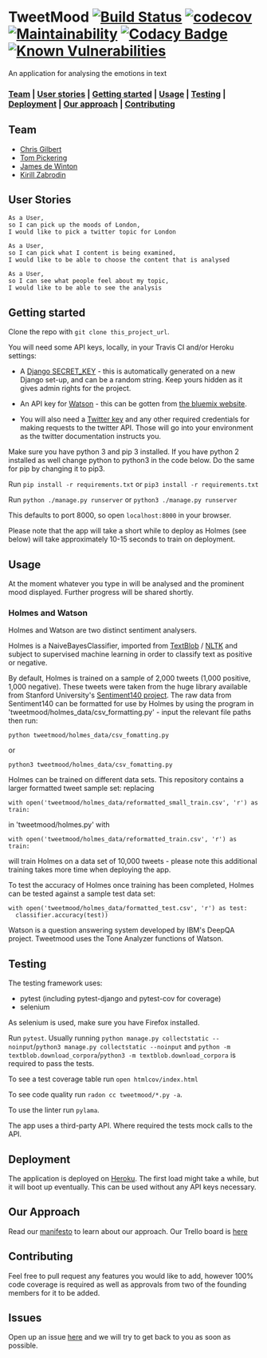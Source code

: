# TweetMood   [![Build Status](https://travis-ci.com/kirillzabrodin/tweet_mood.svg?branch=master)](https://travis-ci.com/kirillzabrodin/tweet_mood)   [![codecov](https://codecov.io/gh/kirillzabrodin/tweet_mood/branch/master/graph/badge.svg)](https://codecov.io/gh/kirillzabrodin/tweet_mood)   [![Maintainability](https://api.codeclimate.com/v1/badges/c36bb6965805cd5f41af/maintainability)](https://codeclimate.com/github/kirillzabrodin/tweet_mood/maintainability)   [![Codacy Badge](https://api.codacy.com/project/badge/Grade/53289efff5ef47be9ec24611b0a09f27)](https://www.codacy.com/app/kirillzabrodin/tweet_mood?utm_source=github.com&amp;utm_medium=referral&amp;utm_content=kirillzabrodin/tweet_mood&amp;utm_campaign=Badge_Grade)   [![Known Vulnerabilities](https://snyk.io/test/github/kirillzabrodin/tweet_mood/badge.svg)](https://snyk.io/test/github/kirillzabrodin/tweet_mood) 
An application for analysing the emotions in text

### [Team](https://github.com/kirillzabrodin/tweet_mood#team) |  [User stories](https://github.com/kirillzabrodin/tweet_mood#user-stories) |  [Getting started](https://github.com/kirillzabrodin/tweet_mood#getting-started) |  [Usage](https://github.com/kirillzabrodin/tweet_mood#usage) |  [Testing](https://github.com/kirillzabrodin/tweet_mood#testing) |   [Deployment](https://github.com/kirillzabrodin/tweet_mood#deployment) |   [Our approach](https://github.com/kirillzabrodin/tweet_mood#our-approach) |  [Contributing](https://github.com/kirillzabrodin/tweet_mood#contributing)

## Team

* [Chris Gilbert](https://github.com/chrisjgilbert)
* [Tom Pickering](https://github.com/topickering)
* [James de Winton](http://github.com/jamesdew12)
* [Kirill Zabrodin](https://github.com/kirillzabrodin)

## User Stories
```
As a User,
so I can pick up the moods of London,
I would like to pick a twitter topic for London

As a User,
so I can pick what I content is being examined,
I would like to be able to choose the content that is analysed

As a User,
so I can see what people feel about my topic,
I would like to be able to see the analysis
```

## Getting started
Clone the repo with `git clone this_project_url`.

You will need some API keys, locally, in your Travis CI and/or Heroku settings:

* A [Django SECRET_KEY](https://github.com/kirillzabrodin/tweet_mood/blob/master/mysite/settings.py) - this is automatically generated on a new Django set-up, and can be a random string.  Keep yours hidden as it gives admin rights for the project.

* An API key for [Watson](https://github.com/kirillzabrodin/tweet_mood/blob/master/tweetmood/watson.py) - this can be gotten from [the bluemix website](https://console.bluemix.net/).

* You will also need a [Twitter key](https://github.com/kirillzabrodin/tweet_mood/blob/tweepy/tweetmood/tweeterpy.py) and any other required credentials for making requests to the twitter API. Those will go into your environment as the twitter documentation instructs you.

Make sure you have python 3 and pip 3 installed. If you have python 2 installed as well change python to python3 in the code below. Do the same for pip by changing it to pip3.

Run `pip install -r requirements.txt` or `pip3 install -r requirements.txt`

Run `python ./manage.py runserver` or `python3 ./manage.py runserver`

This defaults to port 8000, so open `localhost:8000` in your browser.

Please note that the app will take a short while to deploy as Holmes (see below) will take approximately 10-15 seconds to train on deployment.

## Usage

At the moment whatever you type in will be analysed and the prominent mood displayed. Further progress will be shared shortly.

### Holmes and Watson

Holmes and Watson are two distinct sentiment analysers.

Holmes is a NaiveBayesClassifier, imported from [TextBlob](https://textblob.readthedocs.io/en/dev/index.html#) / [NLTK](http://www.nltk.org/) and subject to supervised machine learning in order to classify text as positive or negative.

By default, Holmes is trained on a sample of 2,000 tweets (1,000 positive, 1,000 negative).  These tweets were taken from the huge library available from Stanford University's [Sentiment140 project](http://help.sentiment140.com/for-students/).  The raw data from Sentiment140 can be formatted for use by Holmes by using the program in 'tweetmood/holmes_data/csv_formatting.py' - input the relevant file paths then run:
```
python tweetmood/holmes_data/csv_fomatting.py
```
or
```
python3 tweetmood/holmes_data/csv_fomatting.py
```

Holmes can be trained on different data sets.  This repository contains a larger formatted tweet sample set: replacing
```
with open('tweetmood/holmes_data/reformatted_small_train.csv', 'r') as train:
```
in 'tweetmood/holmes.py' with
```
with open('tweetmood/holmes_data/reformatted_train.csv', 'r') as train:
```
will train Holmes on a data set of 10,000 tweets - please note this additional training takes more time when deploying the app.

To test the accuracy of Holmes once training has been completed, Holmes can be tested against a sample test data set:
```
with open('tweetmood/holmes_data/formatted_test.csv', 'r') as test:
  classifier.accuracy(test))
```

Watson is a question answering system developed by IBM's DeepQA project.  Tweetmood uses the Tone Analyzer functions of Watson.

## Testing

The testing framework uses:
* pytest (including pytest-django and pytest-cov for coverage)
* selenium

As selenium is used, make sure you have Firefox installed.

Run `pytest`. Usually running `python manage.py collectstatic --noinput`/`python3 manage.py collectstatic --noinput` and `python -m textblob.download_corpora`/`python3 -m textblob.download_corpora` is required to pass the tests.

To see a test coverage table run `open htmlcov/index.html`

To see code quality run `radon cc tweetmood/*.py -a`.

To use the linter run `pylama`.

The app uses a third-party API. Where required the tests mock calls to the API.

## Deployment

The application is deployed on [Heroku](https://tweet-mood.herokuapp.com/). The first load might take a while, but it will boot up eventually. This can be used without any API keys necessary.

## Our Approach

Read our [manifesto](https://github.com/kirillzabrodin/tweet_mood/wiki/Manifesto) to learn about our approach. Our Trello board is [here](https://trello.com/b/fG7kmZBO/api-tweet)

## Contributing

Feel free to pull request any features you would like to add, however 100% code coverage is required as well as approvals from two of the founding members for it to be added.

## Issues

Open up an issue [here](https://github.com/kirillzabrodin/tweet_mood/issues) and we will try to get back to you as soon as possible.
